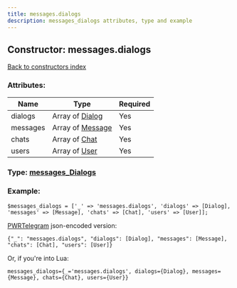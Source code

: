 ```yaml
---
title: messages.dialogs
description: messages_dialogs attributes, type and example
---
```

## Constructor: messages.dialogs  
[Back to constructors index](index.md)



### Attributes:

| Name     |    Type       | Required |
|----------|---------------|----------|
|dialogs|Array of [Dialog](../types/Dialog.md) | Yes|
|messages|Array of [Message](../types/Message.md) | Yes|
|chats|Array of [Chat](../types/Chat.md) | Yes|
|users|Array of [User](../types/User.md) | Yes|



### Type: [messages\_Dialogs](../types/messages_Dialogs.md)


### Example:

```
$messages_dialogs = ['_' => 'messages.dialogs', 'dialogs' => [Dialog], 'messages' => [Message], 'chats' => [Chat], 'users' => [User]];
```  

[PWRTelegram](https://pwrtelegram.xyz) json-encoded version:

```
{"_": "messages.dialogs", "dialogs": [Dialog], "messages": [Message], "chats": [Chat], "users": [User]}
```


Or, if you're into Lua:  


```
messages_dialogs={_='messages.dialogs', dialogs={Dialog}, messages={Message}, chats={Chat}, users={User}}

```



